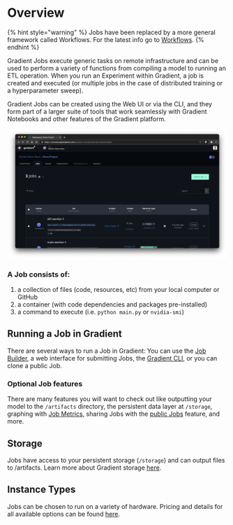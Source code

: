# Overview

{% hint style="warning" %} Jobs have been replaced by a more general framework called Workflows. For the latest info go to [Workflows](https://docs.paperspace.com/gradient/explore-train-deploy/workflows). {% endhint %}

Gradient Jobs execute generic tasks on remote infrastructure and can be used to perform a variety of functions from compiling a model to running an ETL operation. When you run an Experiment within Gradient, a job is created and executed \(or multiple jobs in the case of distributed training or a hyperparameter sweep\).

Gradient Jobs can be created using the Web UI or via the CLI, and they form part of a larger suite of tools that work seamlessly with Gradient Notebooks and other features of the Gradient platform.

![Jobs are available within a project](../.gitbook/assets/screen-shot-2021-01-18-at-9.56.58-pm.png)

### A Job consists of:

1. a collection of files \(code, resources, etc\) from your local computer or GitHub
2. a container \(with code dependencies and packages pre-installed\)
3. a command to execute \(i.e. `python main.py` or `nvidia-smi`\)

## Running a Job in Gradient

There are several ways to run a Job in Gradient: You can use the [Job Builder](about.md), a web interface for submitting Jobs, the [Gradient CLI](../get-started/install-the-cli.md), or you can clone a public Job.

### Optional Job features

There are many features you will want to check out like outputting your model to the `/artifacts` directory, the persistent data layer at `/storage`, graphing with [Job Metrics](create-a-job/job-metrics/), sharing Jobs with the [public Jobs](create-a-job/public-jobs.md) feature, and more.

## Storage

Jobs have access to your persistent storage \(`/storage`\) and can output files to /artifacts. Learn more about Gradient storage [here](../data/storage/).

## Instance Types

Jobs can be chosen to run on a variety of hardware. Pricing and details for all available options can be found [here](https://gradient.paperspace.com/instances).

